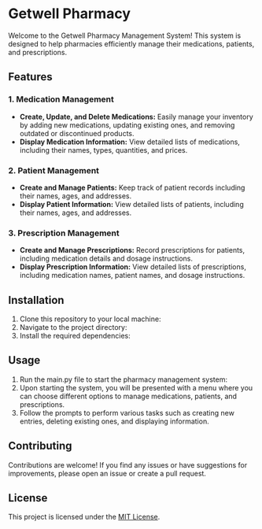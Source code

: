 # Getwell Pharmacy 

Welcome to the Getwell Pharmacy Management System! This system is designed to help pharmacies efficiently manage their medications, patients, and prescriptions.

## Features

### 1. Medication Management
   - **Create, Update, and Delete Medications:** Easily manage your inventory by adding new medications, updating existing ones, and removing outdated or discontinued products.
   - **Display Medication Information:** View detailed lists of medications, including their names, types, quantities, and prices.

### 2. Patient Management
   - **Create and Manage Patients:** Keep track of patient records including their names, ages, and addresses.
   - **Display Patient Information:** View detailed lists of patients, including their names, ages, and addresses.

### 3. Prescription Management
   - **Create and Manage Prescriptions:** Record prescriptions for patients, including medication details and dosage instructions.
   - **Display Prescription Information:** View detailed lists of prescriptions, including medication names, patient names, and dosage instructions.

## Installation

1. Clone this repository to your local machine:
2. Navigate to the project directory:
3. Install the required dependencies:

## Usage

1. Run the main.py file to start the pharmacy management system:
2. Upon starting the system, you will be presented with a menu where you can choose different options to manage medications, patients, and prescriptions.
3. Follow the prompts to perform various tasks such as creating new entries, deleting existing ones, and displaying information.

## Contributing

Contributions are welcome! If you find any issues or have suggestions for improvements, please open an issue or create a pull request.

## License

This project is licensed under the [MIT License](LICENSE).
